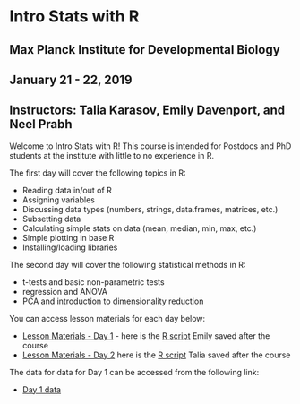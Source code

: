 # Intro Stats with R
## Max Planck Institute for Developmental Biology
## January 21 - 22, 2019
## Instructors: Talia Karasov, Emily Davenport, and Neel Prabh

Welcome to Intro Stats with R! 
This course is intended for Postdocs and PhD students at the institute with little to no experience in R. 

The first day will cover the following topics in R:

* Reading data in/out of R
* Assigning variables
* Discussing data types (numbers, strings, data.frames, matrices, etc.)
* Subsetting data
* Calculating simple stats on data (mean, median, min, max, etc.)
* Simple plotting in base R
* Installing/loading libraries


The second day will cover the following statistical methods in R: 

* t-tests and basic non-parametric tests
* regression and ANOVA
* PCA and introduction to dimensionality reduction

You can access lesson materials for each day below:

* [Lesson Materials - Day 1](day1_R.html) - here is the [R script](https://raw.githubusercontent.com/erdavenport/MPI_Intro_Stats_with_R/master/stats_in_R.R) Emily saved after the course
* [Lesson Materials - Day 2](day2_stats_tkarasov.html) here is the [R script](https://raw.githubusercontent.com/erdavenport/MPI_Intro_Stats_with_R/master/day2_stats.R) Talia saved after the course

The data for data for Day 1 can be accessed from the following link:
* [Day 1 data](https://raw.githubusercontent.com/erdavenport/MPI_Intro_Stats_with_R/master/surveys_complete.csv)
